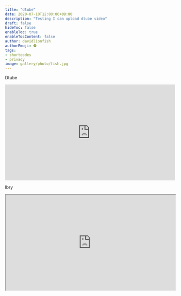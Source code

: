```yaml
---
title: "dtube"
date: 2020-07-10T12:00:06+09:00
description: "Testing I can upload dtube video"
draft: false
hideToc: false
enableToc: true
enableTocContent: false
author: davidlionfish
authorEmoji: 👽
tags: 
- shortcodes
- privacy
image: gallery/photo/fish.jpg
---
```


Dtube

<iframe width="560" height="315" src="https://emb.d.tube/#!/david1ionfi5h/QmZmgJZDmV7c8MpxGZHgutcmYuqU2DJkwzemM5Y26jcRKp" frameborder="0" allow="accelerometer; autoplay; encrypted-media; gyroscope; picture-in-picture" allowfullscreen></iframe>

lbry

<iframe width="560" height="315" src="https://lbry.tv/$/embed/Bladerunner2022/44fb65ca82bd8f52123ebec18dcdbc5ec5f0f87e" allowfullscreen></iframe>



